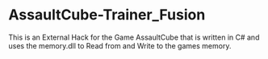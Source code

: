 # AssaultCube-Trainer_Fusion
This is an External Hack for the Game AssaultCube that is written in C# and uses the memory.dll to Read from and Write to the games memory.
